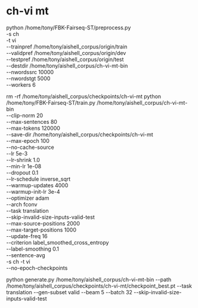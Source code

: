# ch-vi mt
python /home/tony/FBK-Fairseq-ST/preprocess.py \
-s ch \
-t vi \
--trainpref /home/tony/aishell_corpus/origin/train \
--validpref /home/tony/aishell_corpus/origin/dev \
--testpref /home/tony/aishell_corpus/origin/test \
--destdir /home/tony/aishell_corpus/ch-vi-mt-bin \
--nwordssrc 10000 \
--nwordstgt 5000 \
--workers 6

rm -rf /home/tony/aishell_corpus/checkpoints/ch-vi-mt
python /home/tony/FBK-Fairseq-ST/train.py /home/tony/aishell_corpus/ch-vi-mt-bin \
--clip-norm 20 \
--max-sentences 80 \
--max-tokens 120000 \
--save-dir /home/tony/aishell_corpus/checkpoints/ch-vi-mt \
--max-epoch 100 \
--no-cache-source \
--lr 5e-3 \
--lr-shrink 1.0 \
--min-lr 1e-08 \
--dropout 0.1 \
--lr-schedule inverse_sqrt \
--warmup-updates 4000 \
--warmup-init-lr 3e-4 \
--optimizer adam \
--arch fconv \
--task translation \
--skip-invalid-size-inputs-valid-test \
--max-source-positions 2000 \
--max-target-positions 1000 \
--update-freq 16 \
--criterion label_smoothed_cross_entropy \
--label-smoothing 0.1 \
--sentence-avg \
-s ch -t vi \
--no-epoch-checkpoints 

python generate.py /home/tony/aishell_corpus/ch-vi-mt-bin  --path /home/tony/aishell_corpus/checkpoints/ch-vi-mt/checkpoint_best.pt  --task translation  --gen-subset valid  --beam 5  --batch 32  --skip-invalid-size-inputs-valid-test